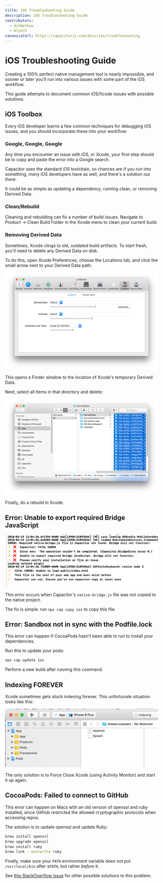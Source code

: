 ```yaml
---
title: iOS Troubleshooting Guide
description: iOS Troubleshooting Guide
contributors:
  - dotNetkow
  - mlynch
canonicalUrl: https://capacitorjs.com/docs/ios/troubleshooting
---
```


# iOS Troubleshooting Guide

Creating a 100% perfect native management tool is nearly impossible, and sooner or later you'll run into various issues with some part of the iOS workflow.

This guide attempts to document common iOS/Xcode issues with possible solutions.

## iOS Toolbox

Every iOS developer learns a few common techniques for debugging iOS issues, and you should incorporate these into your workflow:

### Google, Google, Google

Any time you encounter an issue with iOS, or Xcode, your first step should be to copy and paste the error into a Google search.

Capacitor uses the standard iOS toolchain, so chances are if you run into something, many iOS developers have as well, and there's a solution out there.

It could be as simple as updating a dependency, running clean, or removing Derived Data.

### Clean/Rebuild

Cleaning and rebuilding can fix a number of build issues. Navigate to Product -> Clean Build Folder in the Xcode menu to clean your current build.

### Removing Derived Data

Sometimes, Xcode clings to old, outdated build artifacts. To start fresh, you'll need to delete any Derived Data on disk.

To do this, open Xcode Preferences, choose the Locations tab, and click the small arrow next to your Derived Data path:

![Locations](../../../static/img/v3/docs/ios/location-prefs.png)

This opens a Finder window to the location of Xcode's temporary Derived Data.

Next, select all items in that directory and delete:

![Deleting Derived Data](../../../static/img/v3/docs/ios/deleting-derived-data.png)

Finally, do a rebuild in Xcode.

## Error: Unable to export required Bridge JavaScript

![Can't export](../../../static/img/v3/docs/ios/export-bridge.png)

This error occurs when Capacitor's `native-bridge.js` file was not copied to the native project.

The fix is simple: run `npx cap copy ios` to copy this file.

## Error: Sandbox not in sync with the Podfile.lock

This error can happen if CocoaPods hasn't been able to run to install your dependencies.

Run this to update your pods:

```bash
npx cap update ios
```

Perform a new build after running this command.

## Indexing FOREVER

Xcode sometimes gets stuck indexing forever. This unfortunate situation looks like this:

![Xcode indexing](../../../static/img/v3/docs/ios/indexing.png)

The only solution is to Force Close Xcode (using Activity Monitor) and start it up again.

## CocoaPods: Failed to connect to GitHub

This error can happen on Macs with an old version of openssl and ruby installed, since GitHub
restricted the allowed cryptographic protocols when accessing repos.

The solution is to update openssl and update Ruby:

```bash
brew install openssl
brew upgrade openssl
brew install ruby
brew link --overwrite ruby
```

Finally, make sure your `PATH` environment variable does not put `/usr/local/bin` after `$PATH`, but rather _before_ it.

See [this StackOverflow issue](https://stackoverflow.com/questions/38993527/cocoapods-failed-to-connect-to-github-to-update-the-cocoapods-specs-specs-repo/48996424#48996424) for other possible solutions to this problem.

